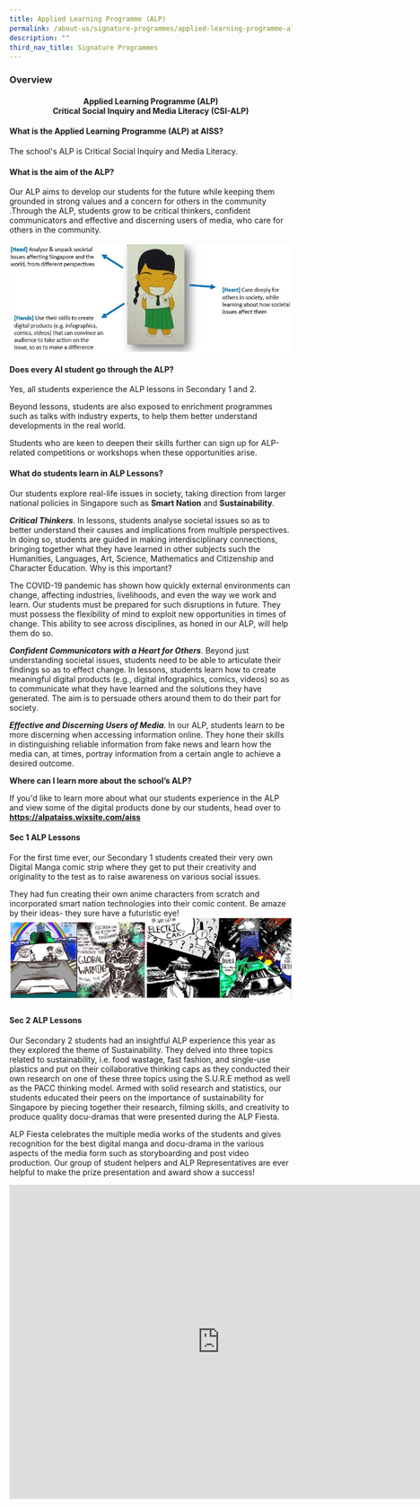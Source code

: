 ```yaml
---
title: Applied Learning Programme (ALP)
permalink: /about-us/signature-programmes/applied-learning-programme-alp/
description: ""
third_nav_title: Signature Programmes
---
```

<h3>Overview</h3>
<h4 style="text-align: center;"><strong>Applied Learning Programme (ALP)</strong><br><strong>Critical Social Inquiry and Media Literacy (CSI-ALP)</strong></h4>
<h4>What is the Applied Learning Programme (ALP) at AISS?</h4>
The school's ALP is Critical Social Inquiry and Media Literacy.

<h4>What is the aim of the ALP?</h4>
Our ALP aims to develop our students for the future while keeping them grounded in strong values and a concern for others in the community .Through the ALP, students grow to be critical thinkers, confident communicators and effective and discerning users of media, who care for others in the community.
<br>
<br>
<img src="/images/alp1.jpg">
<br>
<h4>Does every AI student go through the ALP?</h4>
Yes, all students experience the ALP lessons in Secondary 1 and 2.

Beyond lessons, students are also exposed to enrichment programmes such as talks with industry experts, to help them better understand developments in the real world.

Students who are keen to deepen their skills further can sign up for ALP-related competitions or workshops when these opportunities arise.

<h4>What do students learn in ALP Lessons?</h4>
Our students explore real-life issues in society, taking direction from larger national policies in Singapore such as <strong>Smart Nation</strong>&nbsp;and&nbsp;<strong>Sustainability</strong>.

<strong><em>Critical Thinkers</em></strong>. In lessons, students analyse societal issues so as to better understand their causes and implications from multiple perspectives. In doing so, students are guided in making interdisciplinary connections, bringing together what they have learned in other subjects such the Humanities, Languages, Art, Science, Mathematics and Citizenship and Character Education. Why is this important?

The COVID-19 pandemic has shown how quickly external environments can change, affecting industries, livelihoods, and even the way we work and learn. Our students must be prepared for such disruptions in future. They must possess the flexibility of mind to exploit new opportunities in times of change. This ability to see across disciplines, as honed in our ALP, will help them do so.

<strong><em>Confident Communicators with a Heart for Others</em></strong>. Beyond just understanding societal issues, students need to be able to articulate their findings so as to effect change. In lessons, students learn how to create meaningful digital products (e.g., digital infographics, comics, videos) so as to communicate what they have learned and the solutions they have generated. The aim is to persuade others around them to do their part for society.

<strong><em>Effective and Discerning Users of Media</em></strong>. In our ALP, students learn to be more discerning when accessing information online. They hone their skills in distinguishing reliable information from fake news and learn how the media can, at times, portray information from a certain angle to achieve a desired outcome.

<strong>Where can I learn more about the school’s ALP?</strong>

If you'd like to learn more about what our students experience in the ALP and view some of the digital products done by our students, head over to <strong><a rel="noopener" target="_blank" href="https://alpataiss.wixsite.com/aiss">https://alpataiss.wixsite.com/aiss</a></strong>

<h4>Sec 1 ALP Lessons</h4>
For the first time ever, our Secondary 1 students created their very own Digital Manga comic strip where they get to put their creativity and originality to the test as to raise awareness on various social issues.

They had fun creating their own anime characters from scratch and incorporated smart nation technologies into their comic content. Be amaze by their ideas- they sure have a futuristic eye!
<br>
![](/images/Sec%201%20ALP%20Lessons-comic.jpg)
<h4>Sec 2 ALP Lessons</h4>
Our Secondary 2 students had an insightful ALP experience this year as they explored the theme of Sustainability. They delved into three topics related to sustainability, i.e. food wastage, fast fashion, and single-use plastics and put on their collaborative thinking caps as they conducted their own research on one of these three topics using the S.U.R.E method as well as the PACC thinking model. Armed with solid research and statistics, our students educated their peers on the importance of sustainability for Singapore by piecing together their research, filming skills, and creativity to produce quality docu-dramas that were presented during the ALP Fiesta.

ALP Fiesta celebrates the multiple media works of the students and gives recognition for the best digital manga and docu-drama in the various aspects of the media form such as storyboarding and post video production. Our group of student helpers and ALP Representatives are ever helpful to make the prize presentation and award show a success!

<iframe allowfullscreen="true" height="560" width="750" frameborder="0" src="https://docs.google.com/presentation/d/e/2PACX-1vQoqKEk8iAwTmKFaWMRyov1mhmsEaswe5oOFvng8PUqopadvaJm_1xKYnaDu3v9Mx9jM7xR8sWUXPNu/embed?start=false&amp;loop=true&amp;delayms=10000"></iframe>